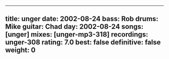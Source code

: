 
---
title: unger
date: 2002-08-24
bass:	Rob
drums:	Mike
guitar:	Chad
day: 2002-08-24
songs: [unger]
mixes: [unger-mp3-318]
recordings: unger-308
rating: 7.0
best: false
definitive: false
weight: 0
---
